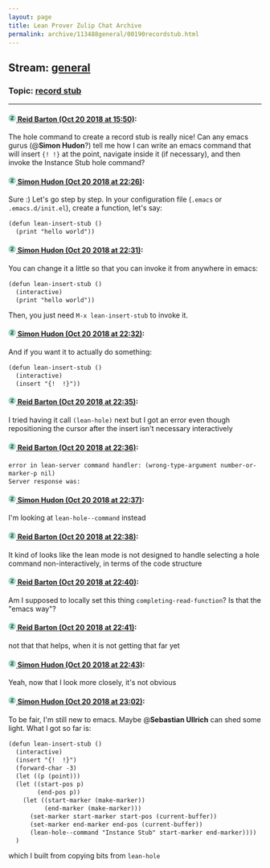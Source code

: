 ```yaml
---
layout: page
title: Lean Prover Zulip Chat Archive 
permalink: archive/113488general/00190recordstub.html
---
```


## Stream: [general](index.html)
### Topic: [record stub](00190recordstub.html)

---

#### [![Click to go to Zulip](../../assets/img/zulip2.png) Reid Barton (Oct 20 2018 at 15:50)](https://leanprover.zulipchat.com/#narrow/stream/113488-general/topic/record%20stub/near/136169584):
The hole command to create a record stub is really nice!
Can any emacs gurus (@**Simon Hudon**?) tell me how I can write an emacs command that will insert `{! !}` at the point, navigate inside it (if necessary), and then invoke the Instance Stub hole command?

#### [![Click to go to Zulip](../../assets/img/zulip2.png) Simon Hudon (Oct 20 2018 at 22:26)](https://leanprover.zulipchat.com/#narrow/stream/113488-general/topic/record%20stub/near/136183553):
Sure :) Let's go step by step. In your configuration file (`.emacs` or `.emacs.d/init.el`), create a function, let's say:

```emacs-lisp
(defun lean-insert-stub ()
  (print "hello world"))
```

#### [![Click to go to Zulip](../../assets/img/zulip2.png) Simon Hudon (Oct 20 2018 at 22:31)](https://leanprover.zulipchat.com/#narrow/stream/113488-general/topic/record%20stub/near/136183684):
You can change it a little so that you can invoke it from anywhere in emacs:

```emacs-lisp
(defun lean-insert-stub ()
  (interactive)
  (print "hello world"))
```

Then, you just need `M-x lean-insert-stub` to invoke it.

#### [![Click to go to Zulip](../../assets/img/zulip2.png) Simon Hudon (Oct 20 2018 at 22:32)](https://leanprover.zulipchat.com/#narrow/stream/113488-general/topic/record%20stub/near/136183728):
And if you want it to actually do something: 

```emacs-lisp
(defun lean-insert-stub ()
  (interactive)
  (insert "{!  !}"))
```

#### [![Click to go to Zulip](../../assets/img/zulip2.png) Reid Barton (Oct 20 2018 at 22:35)](https://leanprover.zulipchat.com/#narrow/stream/113488-general/topic/record%20stub/near/136183809):
I tried having it call `(lean-hole)` next but I got an error even though repositioning the cursor after the insert isn't necessary interactively

#### [![Click to go to Zulip](../../assets/img/zulip2.png) Reid Barton (Oct 20 2018 at 22:36)](https://leanprover.zulipchat.com/#narrow/stream/113488-general/topic/record%20stub/near/136183855):
```
error in lean-server command handler: (wrong-type-argument number-or-marker-p nil)
Server response was:
```

#### [![Click to go to Zulip](../../assets/img/zulip2.png) Simon Hudon (Oct 20 2018 at 22:37)](https://leanprover.zulipchat.com/#narrow/stream/113488-general/topic/record%20stub/near/136183867):
I'm looking at `lean-hole--command` instead

#### [![Click to go to Zulip](../../assets/img/zulip2.png) Reid Barton (Oct 20 2018 at 22:38)](https://leanprover.zulipchat.com/#narrow/stream/113488-general/topic/record%20stub/near/136183935):
It kind of looks like the lean mode is not designed to handle selecting a hole command non-interactively, in terms of the code structure

#### [![Click to go to Zulip](../../assets/img/zulip2.png) Reid Barton (Oct 20 2018 at 22:40)](https://leanprover.zulipchat.com/#narrow/stream/113488-general/topic/record%20stub/near/136184005):
Am I supposed to locally set this thing `completing-read-function`? Is that the "emacs way"?

#### [![Click to go to Zulip](../../assets/img/zulip2.png) Reid Barton (Oct 20 2018 at 22:41)](https://leanprover.zulipchat.com/#narrow/stream/113488-general/topic/record%20stub/near/136184014):
not that that helps, when it is not getting that far yet

#### [![Click to go to Zulip](../../assets/img/zulip2.png) Simon Hudon (Oct 20 2018 at 22:43)](https://leanprover.zulipchat.com/#narrow/stream/113488-general/topic/record%20stub/near/136184074):
Yeah, now that I look more closely, it's not obvious

#### [![Click to go to Zulip](../../assets/img/zulip2.png) Simon Hudon (Oct 20 2018 at 23:02)](https://leanprover.zulipchat.com/#narrow/stream/113488-general/topic/record%20stub/near/136184663):
To be fair, I'm still new to emacs. Maybe @**Sebastian Ullrich** can shed some light. What I got so far is:

```emacs-lisp
(defun lean-insert-stub ()
  (interactive)
  (insert "{!  !}")
  (forward-char -3)
  (let ((p (point)))
  (let ((start-pos p)
        (end-pos p))
    (let ((start-marker (make-marker))
          (end-marker (make-marker)))
      (set-marker start-marker start-pos (current-buffer))
      (set-marker end-marker end-pos (current-buffer))
      (lean-hole--command "Instance Stub" start-marker end-marker))))
  )
```

which I built from copying bits from `lean-hole`

